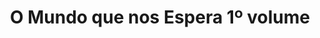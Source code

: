 ---
Numero: 124
title: O Mundo que nos Espera 1º volume
Autor: Robert A Heinlein
Co-autor: 
Ano-de-Publicacao: 1967
Titulo-original: "Farnhams Freehold"
Tradutor: Fernanda Pinto Rodrigues
Co-tradutor: 
Ano-de-edicao: 1964
alias: Robert-A-Heinlein
Autor2-alias: 
Tradutor1-alias: Fernanda-Pinto-Rodrigues
Tradutor2-alias: 
Titulo-link: 124-O-Mundo-que-nos-Espera-1-volume
Capa: Lima de Freitas
pags: 220
Capa-link: Lima-de-Freitas
---